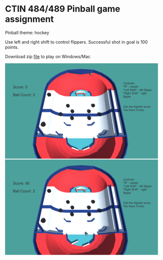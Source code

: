 # CTIN 484/489 Pinball game assignment

Pinball theme: hockey

Use left and right shift to control flippers. Successful shot in goal is 100 points.

Download zip [file](https://drive.google.com/file/d/103kQVd1cycoRUZXz_RQ-kdWTZrRUQMWK/view?usp=sharing) to play on Windows/Mac

![Screenshot 2019-04-19 13.53.16.png](https://github.com/MSkall/UnityGames/blob/master/Pinball/Pictures/Screenshot%202019-04-19%2013.53.16.png)
![Screenshot 2019-04-19 13.53.41.png](https://github.com/MSkall/UnityGames/blob/master/Pinball/Pictures/Screenshot%202019-04-19%2013.53.41.png)
